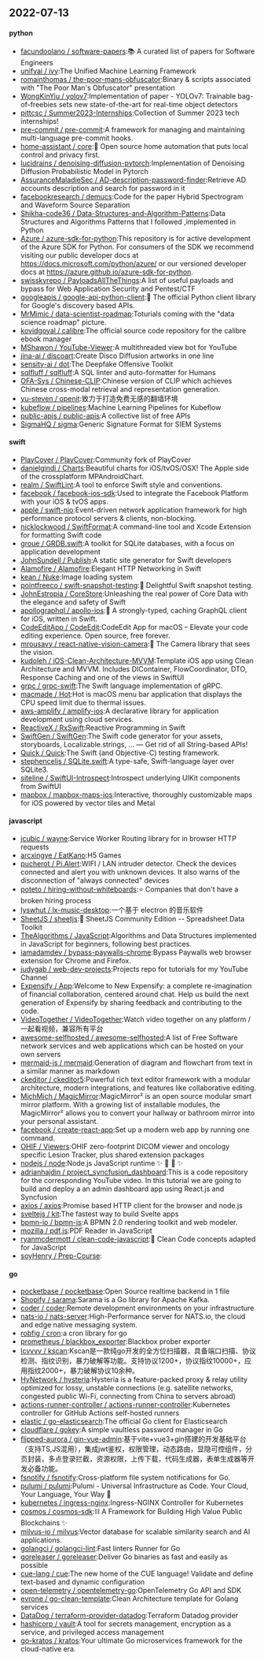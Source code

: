 ## 2022-07-13

#### python
* [facundoolano / software-papers](https://github.com/facundoolano/software-papers):📚
A curated list of papers for Software Engineers
* [unifyai / ivy](https://github.com/unifyai/ivy):The Unified Machine Learning Framework
* [romainthomas / the-poor-mans-obfuscator](https://github.com/romainthomas/the-poor-mans-obfuscator):Binary & scripts associated with "The Poor Man's Obfuscator" presentation
* [WongKinYiu / yolov7](https://github.com/WongKinYiu/yolov7):Implementation of paper - YOLOv7: Trainable bag-of-freebies sets new state-of-the-art for real-time object detectors
* [pittcsc / Summer2023-Internships](https://github.com/pittcsc/Summer2023-Internships):Collection of Summer 2023 tech internships!
* [pre-commit / pre-commit](https://github.com/pre-commit/pre-commit):A framework for managing and maintaining multi-language pre-commit hooks.
* [home-assistant / core](https://github.com/home-assistant/core):🏡
Open source home automation that puts local control and privacy first.
* [lucidrains / denoising-diffusion-pytorch](https://github.com/lucidrains/denoising-diffusion-pytorch):Implementation of Denoising Diffusion Probabilistic Model in Pytorch
* [AssuranceMaladieSec / AD-description-password-finder](https://github.com/AssuranceMaladieSec/AD-description-password-finder):Retrieve AD accounts description and search for password in it
* [facebookresearch / demucs](https://github.com/facebookresearch/demucs):Code for the paper Hybrid Spectrogram and Waveform Source Separation
* [Shikha-code36 / Data-Structures-and-Algorithm-Patterns](https://github.com/Shikha-code36/Data-Structures-and-Algorithm-Patterns):Data Structures and Algorithms Patterns that I followed ,implemented in Python
* [Azure / azure-sdk-for-python](https://github.com/Azure/azure-sdk-for-python):This repository is for active development of the Azure SDK for Python. For consumers of the SDK we recommend visiting our public developer docs at https://docs.microsoft.com/python/azure/ or our versioned developer docs at https://azure.github.io/azure-sdk-for-python.
* [swisskyrepo / PayloadsAllTheThings](https://github.com/swisskyrepo/PayloadsAllTheThings):A list of useful payloads and bypass for Web Application Security and Pentest/CTF
* [googleapis / google-api-python-client](https://github.com/googleapis/google-api-python-client):🐍
The official Python client library for Google's discovery based APIs.
* [MrMimic / data-scientist-roadmap](https://github.com/MrMimic/data-scientist-roadmap):Toturials coming with the "data science roadmap" picture.
* [kovidgoyal / calibre](https://github.com/kovidgoyal/calibre):The official source code repository for the calibre ebook manager
* [MShawon / YouTube-Viewer](https://github.com/MShawon/YouTube-Viewer):A multithreaded view bot for YouTube
* [jina-ai / discoart](https://github.com/jina-ai/discoart):Create Disco Diffusion artworks in one line
* [sensity-ai / dot](https://github.com/sensity-ai/dot):The Deepfake Offensive Toolkit
* [sqlfluff / sqlfluff](https://github.com/sqlfluff/sqlfluff):A SQL linter and auto-formatter for Humans
* [OFA-Sys / Chinese-CLIP](https://github.com/OFA-Sys/Chinese-CLIP):Chinese version of CLIP which achieves Chinese cross-modal retrieval and representation generation.
* [yu-steven / openit](https://github.com/yu-steven/openit):致力于打造免费无感的翻墙环境
* [kubeflow / pipelines](https://github.com/kubeflow/pipelines):Machine Learning Pipelines for Kubeflow
* [public-apis / public-apis](https://github.com/public-apis/public-apis):A collective list of free APIs
* [SigmaHQ / sigma](https://github.com/SigmaHQ/sigma):Generic Signature Format for SIEM Systems

#### swift
* [PlayCover / PlayCover](https://github.com/PlayCover/PlayCover):Community fork of PlayCover
* [danielgindi / Charts](https://github.com/danielgindi/Charts):Beautiful charts for iOS/tvOS/OSX! The Apple side of the crossplatform MPAndroidChart.
* [realm / SwiftLint](https://github.com/realm/SwiftLint):A tool to enforce Swift style and conventions.
* [facebook / facebook-ios-sdk](https://github.com/facebook/facebook-ios-sdk):Used to integrate the Facebook Platform with your iOS & tvOS apps.
* [apple / swift-nio](https://github.com/apple/swift-nio):Event-driven network application framework for high performance protocol servers & clients, non-blocking.
* [nicklockwood / SwiftFormat](https://github.com/nicklockwood/SwiftFormat):A command-line tool and Xcode Extension for formatting Swift code
* [groue / GRDB.swift](https://github.com/groue/GRDB.swift):A toolkit for SQLite databases, with a focus on application development
* [JohnSundell / Publish](https://github.com/JohnSundell/Publish):A static site generator for Swift developers
* [Alamofire / Alamofire](https://github.com/Alamofire/Alamofire):Elegant HTTP Networking in Swift
* [kean / Nuke](https://github.com/kean/Nuke):Image loading system
* [pointfreeco / swift-snapshot-testing](https://github.com/pointfreeco/swift-snapshot-testing):📸
Delightful Swift snapshot testing.
* [JohnEstropia / CoreStore](https://github.com/JohnEstropia/CoreStore):Unleashing the real power of Core Data with the elegance and safety of Swift
* [apollographql / apollo-ios](https://github.com/apollographql/apollo-ios):📱
A strongly-typed, caching GraphQL client for iOS, written in Swift.
* [CodeEditApp / CodeEdit](https://github.com/CodeEditApp/CodeEdit):CodeEdit App for macOS – Elevate your code editing experience. Open source, free forever.
* [mrousavy / react-native-vision-camera](https://github.com/mrousavy/react-native-vision-camera):📸
The Camera library that sees the vision.
* [kudoleh / iOS-Clean-Architecture-MVVM](https://github.com/kudoleh/iOS-Clean-Architecture-MVVM):Template iOS app using Clean Architecture and MVVM. Includes DIContainer, FlowCoordinator, DTO, Response Caching and one of the views in SwiftUI
* [grpc / grpc-swift](https://github.com/grpc/grpc-swift):The Swift language implementation of gRPC.
* [macmade / Hot](https://github.com/macmade/Hot):Hot is macOS menu bar application that displays the CPU speed limit due to thermal issues.
* [aws-amplify / amplify-ios](https://github.com/aws-amplify/amplify-ios):A declarative library for application development using cloud services.
* [ReactiveX / RxSwift](https://github.com/ReactiveX/RxSwift):Reactive Programming in Swift
* [SwiftGen / SwiftGen](https://github.com/SwiftGen/SwiftGen):The Swift code generator for your assets, storyboards, Localizable.strings, … — Get rid of all String-based APIs!
* [Quick / Quick](https://github.com/Quick/Quick):The Swift (and Objective-C) testing framework.
* [stephencelis / SQLite.swift](https://github.com/stephencelis/SQLite.swift):A type-safe, Swift-language layer over SQLite3.
* [siteline / SwiftUI-Introspect](https://github.com/siteline/SwiftUI-Introspect):Introspect underlying UIKit components from SwiftUI
* [mapbox / mapbox-maps-ios](https://github.com/mapbox/mapbox-maps-ios):Interactive, thoroughly customizable maps for iOS powered by vector tiles and Metal

#### javascript
* [jcubic / wayne](https://github.com/jcubic/wayne):Service Worker Routing library for in browser HTTP requests
* [arcxingye / EatKano](https://github.com/arcxingye/EatKano):H5 Games
* [pucherot / Pi.Alert](https://github.com/pucherot/Pi.Alert):WIFI / LAN intruder detector. Check the devices connected and alert you with unknown devices. It also warns of the disconnection of "always connected" devices
* [poteto / hiring-without-whiteboards](https://github.com/poteto/hiring-without-whiteboards):⭐️
Companies that don't have a broken hiring process
* [lyswhut / lx-music-desktop](https://github.com/lyswhut/lx-music-desktop):一个基于 electron 的音乐软件
* [SheetJS / sheetjs](https://github.com/SheetJS/sheetjs):📗
SheetJS Community Edition -- Spreadsheet Data Toolkit
* [TheAlgorithms / JavaScript](https://github.com/TheAlgorithms/JavaScript):Algorithms and Data Structures implemented in JavaScript for beginners, following best practices.
* [iamadamdev / bypass-paywalls-chrome](https://github.com/iamadamdev/bypass-paywalls-chrome):Bypass Paywalls web browser extension for Chrome and Firefox.
* [judygab / web-dev-projects](https://github.com/judygab/web-dev-projects):Projects repo for tutorials for my YouTube Channel
* [Expensify / App](https://github.com/Expensify/App):Welcome to New Expensify: a complete re-imagination of financial collaboration, centered around chat. Help us build the next generation of Expensify by sharing feedback and contributing to the code.
* [VideoTogether / VideoTogether](https://github.com/VideoTogether/VideoTogether):Watch video together on any platform / 一起看视频，兼容所有平台
* [awesome-selfhosted / awesome-selfhosted](https://github.com/awesome-selfhosted/awesome-selfhosted):A list of Free Software network services and web applications which can be hosted on your own servers
* [mermaid-js / mermaid](https://github.com/mermaid-js/mermaid):Generation of diagram and flowchart from text in a similar manner as markdown
* [ckeditor / ckeditor5](https://github.com/ckeditor/ckeditor5):Powerful rich text editor framework with a modular architecture, modern integrations, and features like collaborative editing.
* [MichMich / MagicMirror](https://github.com/MichMich/MagicMirror):MagicMirror² is an open source modular smart mirror platform. With a growing list of installable modules, the MagicMirror² allows you to convert your hallway or bathroom mirror into your personal assistant.
* [facebook / create-react-app](https://github.com/facebook/create-react-app):Set up a modern web app by running one command.
* [OHIF / Viewers](https://github.com/OHIF/Viewers):OHIF zero-footprint DICOM viewer and oncology specific Lesion Tracker, plus shared extension packages
* [nodejs / node](https://github.com/nodejs/node):Node.js JavaScript runtime
✨
🐢
🚀
✨
* [adrianhajdin / project_syncfusion_dashboard](https://github.com/adrianhajdin/project_syncfusion_dashboard):This is a code repository for the corresponding YouTube video. In this tutorial we are going to build and deploy a an admin dashboard app using React.js and Syncfusion
* [axios / axios](https://github.com/axios/axios):Promise based HTTP client for the browser and node.js
* [sveltejs / kit](https://github.com/sveltejs/kit):The fastest way to build Svelte apps
* [bpmn-io / bpmn-js](https://github.com/bpmn-io/bpmn-js):A BPMN 2.0 rendering toolkit and web modeler.
* [mozilla / pdf.js](https://github.com/mozilla/pdf.js):PDF Reader in JavaScript
* [ryanmcdermott / clean-code-javascript](https://github.com/ryanmcdermott/clean-code-javascript):🛁
Clean Code concepts adapted for JavaScript
* [soyHenry / Prep-Course](https://github.com/soyHenry/Prep-Course):

#### go
* [pocketbase / pocketbase](https://github.com/pocketbase/pocketbase):Open Source realtime backend in 1 file
* [Shopify / sarama](https://github.com/Shopify/sarama):Sarama is a Go library for Apache Kafka.
* [coder / coder](https://github.com/coder/coder):Remote development environments on your infrastructure
* [nats-io / nats-server](https://github.com/nats-io/nats-server):High-Performance server for NATS.io, the cloud and edge native messaging system.
* [robfig / cron](https://github.com/robfig/cron):a cron library for go
* [prometheus / blackbox_exporter](https://github.com/prometheus/blackbox_exporter):Blackbox prober exporter
* [lcvvvv / kscan](https://github.com/lcvvvv/kscan):Kscan是一款纯go开发的全方位扫描器，具备端口扫描、协议检测、指纹识别，暴力破解等功能。支持协议1200+，协议指纹10000+，应用指纹2000+，暴力破解协议10余种。
* [HyNetwork / hysteria](https://github.com/HyNetwork/hysteria):Hysteria is a feature-packed proxy & relay utility optimized for lossy, unstable connections (e.g. satellite networks, congested public Wi-Fi, connecting from China to servers abroad)
* [actions-runner-controller / actions-runner-controller](https://github.com/actions-runner-controller/actions-runner-controller):Kubernetes controller for GitHub Actions self-hosted runners
* [elastic / go-elasticsearch](https://github.com/elastic/go-elasticsearch):The official Go client for Elasticsearch
* [cloudflare / gokey](https://github.com/cloudflare/gokey):A simple vaultless password manager in Go
* [flipped-aurora / gin-vue-admin](https://github.com/flipped-aurora/gin-vue-admin):基于vite+vue3+gin搭建的开发基础平台（支持TS,JS混用），集成jwt鉴权，权限管理，动态路由，显隐可控组件，分页封装，多点登录拦截，资源权限，上传下载，代码生成器，表单生成器等开发必备功能。
* [fsnotify / fsnotify](https://github.com/fsnotify/fsnotify):Cross-platform file system notifications for Go.
* [pulumi / pulumi](https://github.com/pulumi/pulumi):Pulumi - Universal Infrastructure as Code. Your Cloud, Your Language, Your Way
🚀
* [kubernetes / ingress-nginx](https://github.com/kubernetes/ingress-nginx):Ingress-NGINX Controller for Kubernetes
* [cosmos / cosmos-sdk](https://github.com/cosmos/cosmos-sdk):⛓️
A Framework for Building High Value Public Blockchains
✨
* [milvus-io / milvus](https://github.com/milvus-io/milvus):Vector database for scalable similarity search and AI applications.
* [golangci / golangci-lint](https://github.com/golangci/golangci-lint):Fast linters Runner for Go
* [goreleaser / goreleaser](https://github.com/goreleaser/goreleaser):Deliver Go binaries as fast and easily as possible
* [cue-lang / cue](https://github.com/cue-lang/cue):The new home of the CUE language! Validate and define text-based and dynamic configuration
* [open-telemetry / opentelemetry-go](https://github.com/open-telemetry/opentelemetry-go):OpenTelemetry Go API and SDK
* [evrone / go-clean-template](https://github.com/evrone/go-clean-template):Clean Architecture template for Golang services
* [DataDog / terraform-provider-datadog](https://github.com/DataDog/terraform-provider-datadog):Terraform Datadog provider
* [hashicorp / vault](https://github.com/hashicorp/vault):A tool for secrets management, encryption as a service, and privileged access management
* [go-kratos / kratos](https://github.com/go-kratos/kratos):Your ultimate Go microservices framework for the cloud-native era.
